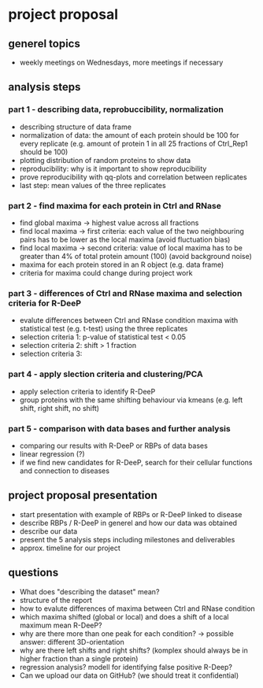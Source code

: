 # project proposal


## generel topics
- weekly meetings on Wednesdays, more meetings if necessary


## analysis steps
### part 1 - describing data, reprobuccibility, normalization
- describing structure of data frame
- normalization of data: the amount of each protein should be 100 for every replicate (e.g. amount of protein 1 in all 25 fractions of Ctrl_Rep1 should be 100)
- plotting distribution of random proteins to show data
- reproducibility: why is it important to show reproducibility
- prove reproducibility with qq-plots and correlation between replicates
- last step: mean values of the three replicates 
### part 2 - find maxima for each protein in Ctrl and RNase
- find global maxima -> highest value across all fractions
- find local maxima -> first criteria: each value of the two neighbouring pairs has to be lower as the local maxima (avoid fluctuation bias)
- find local maxima -> second criteria: value of local maxima has to be greater than 4% of total protein amount (100) (avoid background noise)
- maxima for each protein stored in an R object (e.g. data frame)
- criteria for maxima could change during project work 
### part 3 - differences of Ctrl and RNase maxima and selection criteria for R-DeeP
- evalute differences between Ctrl and RNase condition maxima with statistical test (e.g. t-test) using the three replicates
- selection criteria 1: p-value of statistical test < 0.05
- selection criteria 2: shift > 1 fraction
- selection criteria 3: 
### part 4 - apply slection criteria and clustering/PCA
- apply selection criteria to identify R-DeeP 
- group proteins with the same shifting behaviour via kmeans (e.g. left shift, right shift, no shift)
### part 5 - comparison with data bases and further analysis
- comparing our results with R-DeeP or RBPs of data bases
- linear regression (?)
- if we find new candidates for R-DeeP, search for their cellular functions and connection to diseases 


## project proposal presentation
- start presentation with example of RBPs or R-DeeP linked to disease
- describe RBPs / R-DeeP in generel and how our data was obtained
- describe our data
- present the 5 analysis steps including milestones and deliverables 
- approx. timeline for our project


## questions
- What does "describing the dataset" mean?
- structure of the report
- how to evalute differences of maxima between Ctrl and RNase condition
- which maxima shifted (global or local) and does a shift of a local maximum mean R-DeeP?
- why are there more than one peak for each condition? -> possible answer: different 3D-orientation
- why are there left shifts and right shifts? (komplex should always be in higher fraction than a single protein)
- regression analysis? modell for identifying false positive R-Deep?
- Can we upload our data on GitHub? (we should treat it confidential)
